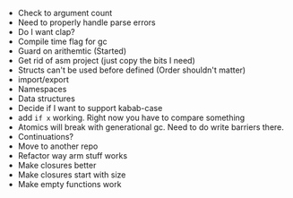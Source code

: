 * Check to argument count
* Need to properly handle parse errors
* Do I want clap?
* Compile time flag for gc
* Guard on arithemtic (Started)
* Get rid of asm project (just copy the bits I need)
* Structs can't be used before defined (Order shouldn't matter)
* import/export
* Namespaces
* Data structures
* Decide if I want to support kabab-case
* add `if x` working. Right now you have to compare something
* Atomics will break with generational gc. Need to do write barriers there.
* Continuations?
* Move to another repo
* Refactor way arm stuff works
* Make closures better
* Make closures start with size
* Make empty functions work